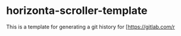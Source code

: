 # horizonta-scroller-template
This is a template for generating a git history for 
[https://gitlab.com/r